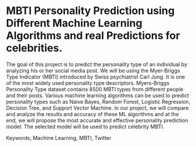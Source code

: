 # MBTI Personality Prediction using Different Machine Learning Algorithms and real Predictions for celebrities. 


The goal of this project is to
predict the personality type of an individual by analyzing his or
her social media post. We will be using the Myer-Briggs Type
Indicator (MBTI) introduced by Swiss psychiatrist Carl Jung.
It is one of the most widely used personality type descriptors.
Myers-Briggs Personality Type dataset contains 8500 MBTI types
from different people and their posts. Various machine learning
algorithms can be used to predict personality types such as Naive
Bayes, Random Forest, Logistic Regression, Decision Tree, and
Support Vector Machine. In our project, we will compare and
analyze the results and accuracy of these ML algorithms and
at the end, we will propose the most accurate and effective
personality prediction model. The selected model will be used to
predict celebrity MBTI.


Keywords, Machine Learning, MBTI, Twitter 
